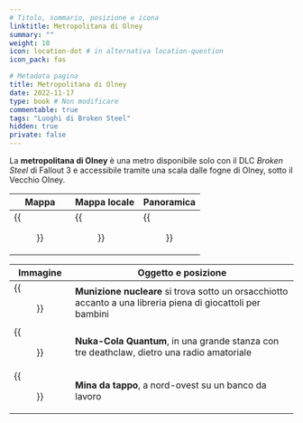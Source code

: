 ```yaml
---
# Titolo, sommario, posizione e icona
linktitle: Metropolitana di Olney
summary: ""
weight: 10
icon: location-dot # in alternativa location-question
icon_pack: fas

# Metadata pagina
title: Metropolitana di Olney
date: 2022-11-17
type: book # Non modificare
commentable: true
tags: "Luoghi di Broken Steel"
hidden: true
private: false 
---
```


<div class="fo3">

La **metropolitana di Olney** è una metro disponibile solo con il DLC *Broken Steel* di Fallout 3 e accessibile tramite una scala dalle fogne di Olney, sotto il Vecchio Olney.

| Mappa | Mappa locale | Panoramica |
| ----- | ------------ | ---------- |
| {{<figure src="fo3/OldOlney_loc.webp">}}     |  {{<figure src="fo3/Old_Olney_Underground_map.webp">}}           |    {{<figure src="fo3/Old_Olney_Underground.webp">}}       | 

| Immagine | Oggetto e posizione |
| -------- | ------------------- |
|  {{<figure src="fo3/OOUnderground_mini_nuke.webp">}}       | **Munizione nucleare** si trova sotto un orsacchiotto accanto a una libreria piena di giocattoli per bambini                    | 
|  {{<figure src="fo3/OOUnderground_Quantum.webp">}}       |         **Nuka-Cola Quantum**, in  una grande stanza con tre deathclaw, dietro una radio amatoriale             | 
|  {{<figure src="fo3/OO_underground_bottlecap_mine.webp">}}       |  **Mina da tappo**, a nord-ovest su un banco da lavoro                  | 

</div>
